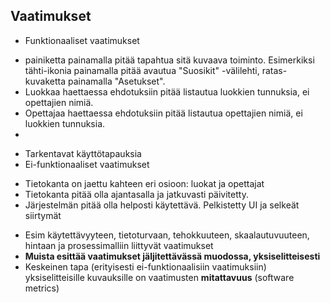 ## Vaatimukset 


* Funktionaaliset vaatimukset
 - painiketta painamalla pitää tapahtua sitä kuvaava toiminto. Esimerkiksi tähti-ikonia painamalla pitää avautua "Suosikit" -välilehti, ratas-kuvaketta painamalla "Asetukset".
 - Luokkaa haettaessa ehdotuksiin pitää listautua luokkien tunnuksia, ei opettajien nimiä.
 - Opettajaa haettaessa ehdotuksiin pitää listautua opettajien nimiä, ei luokkien tunnuksia.
 - 

  * Tarkentavat käyttötapauksia
* Ei-funktionaaliset vaatimukset
 - Tietokanta on jaettu kahteen eri osioon: luokat ja opettajat
 - Tietokanta pitää olla ajantasalla ja jatkuvasti päivitetty.
 - Järjestelmän pitää olla helposti käytettävä. Pelkistetty UI ja selkeät siirtymät
  * Esim käytettävyyteen, tietoturvaan, tehokkuuteen, skaalautuvuuteen, hintaan ja prosessimalliin liittyvät vaatimukset
* **Muista esittää vaatimukset jäljitettävässä muodossa, yksiselitteisesti**
* Keskeinen tapa (erityisesti ei-funktionaalisiin vaatimuksiin) yksiselitteisille kuvauksille on vaatimusten **mitattavuus** (software metrics)
